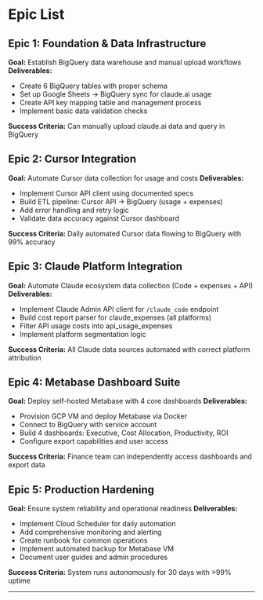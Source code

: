 # Epic List

## Epic 1: Foundation & Data Infrastructure
**Goal:** Establish BigQuery data warehouse and manual upload workflows
**Deliverables:**
- Create 6 BigQuery tables with proper schema
- Set up Google Sheets → BigQuery sync for claude.ai usage
- Create API key mapping table and management process
- Implement basic data validation checks

**Success Criteria:** Can manually upload claude.ai data and query in BigQuery

## Epic 2: Cursor Integration
**Goal:** Automate Cursor data collection for usage and costs
**Deliverables:**
- Implement Cursor API client using documented specs
- Build ETL pipeline: Cursor API → BigQuery (usage + expenses)
- Add error handling and retry logic
- Validate data accuracy against Cursor dashboard

**Success Criteria:** Daily automated Cursor data flowing to BigQuery with 99% accuracy

## Epic 3: Claude Platform Integration
**Goal:** Automate Claude ecosystem data collection (Code + expenses + API)
**Deliverables:**
- Implement Claude Admin API client for `/claude_code` endpoint
- Build cost report parser for claude_expenses (all platforms)
- Filter API usage costs into api_usage_expenses
- Implement platform segmentation logic

**Success Criteria:** All Claude data sources automated with correct platform attribution

## Epic 4: Metabase Dashboard Suite
**Goal:** Deploy self-hosted Metabase with 4 core dashboards
**Deliverables:**
- Provision GCP VM and deploy Metabase via Docker
- Connect to BigQuery with service account
- Build 4 dashboards: Executive, Cost Allocation, Productivity, ROI
- Configure export capabilities and user access

**Success Criteria:** Finance team can independently access dashboards and export data

## Epic 5: Production Hardening
**Goal:** Ensure system reliability and operational readiness
**Deliverables:**
- Implement Cloud Scheduler for daily automation
- Add comprehensive monitoring and alerting
- Create runbook for common operations
- Implement automated backup for Metabase VM
- Document user guides and admin procedures

**Success Criteria:** System runs autonomously for 30 days with >99% uptime

---
